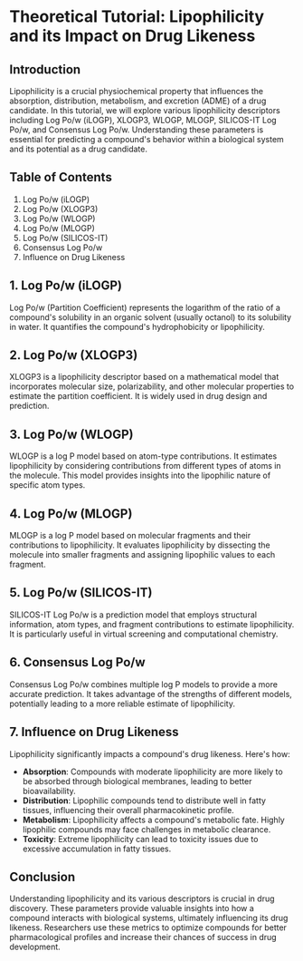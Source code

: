 # Theoretical Tutorial: Lipophilicity and its Impact on Drug Likeness

## Introduction
Lipophilicity is a crucial physiochemical property that influences the absorption, distribution, metabolism, and excretion (ADME) of a drug candidate. In this tutorial, we will explore various lipophilicity descriptors including Log Po/w (iLOGP), XLOGP3, WLOGP, MLOGP, SILICOS-IT Log Po/w, and Consensus Log Po/w. Understanding these parameters is essential for predicting a compound's behavior within a biological system and its potential as a drug candidate.

## Table of Contents
1. Log Po/w (iLOGP)
2. Log Po/w (XLOGP3)
3. Log Po/w (WLOGP)
4. Log Po/w (MLOGP)
5. Log Po/w (SILICOS-IT)
6. Consensus Log Po/w
7. Influence on Drug Likeness

## 1. Log Po/w (iLOGP)
Log Po/w (Partition Coefficient) represents the logarithm of the ratio of a compound's solubility in an organic solvent (usually octanol) to its solubility in water. It quantifies the compound's hydrophobicity or lipophilicity.

## 2. Log Po/w (XLOGP3)
XLOGP3 is a lipophilicity descriptor based on a mathematical model that incorporates molecular size, polarizability, and other molecular properties to estimate the partition coefficient. It is widely used in drug design and prediction.

## 3. Log Po/w (WLOGP)
WLOGP is a log P model based on atom-type contributions. It estimates lipophilicity by considering contributions from different types of atoms in the molecule. This model provides insights into the lipophilic nature of specific atom types.

## 4. Log Po/w (MLOGP)
MLOGP is a log P model based on molecular fragments and their contributions to lipophilicity. It evaluates lipophilicity by dissecting the molecule into smaller fragments and assigning lipophilic values to each fragment.

## 5. Log Po/w (SILICOS-IT)
SILICOS-IT Log Po/w is a prediction model that employs structural information, atom types, and fragment contributions to estimate lipophilicity. It is particularly useful in virtual screening and computational chemistry.

## 6. Consensus Log Po/w
Consensus Log Po/w combines multiple log P models to provide a more accurate prediction. It takes advantage of the strengths of different models, potentially leading to a more reliable estimate of lipophilicity.

## 7. Influence on Drug Likeness
Lipophilicity significantly impacts a compound's drug likeness. Here's how:
- **Absorption**: Compounds with moderate lipophilicity are more likely to be absorbed through biological membranes, leading to better bioavailability.
- **Distribution**: Lipophilic compounds tend to distribute well in fatty tissues, influencing their overall pharmacokinetic profile.
- **Metabolism**: Lipophilicity affects a compound's metabolic fate. Highly lipophilic compounds may face challenges in metabolic clearance.
- **Toxicity**: Extreme lipophilicity can lead to toxicity issues due to excessive accumulation in fatty tissues.

## Conclusion
Understanding lipophilicity and its various descriptors is crucial in drug discovery. These parameters provide valuable insights into how a compound interacts with biological systems, ultimately influencing its drug likeness. Researchers use these metrics to optimize compounds for better pharmacological profiles and increase their chances of success in drug development.